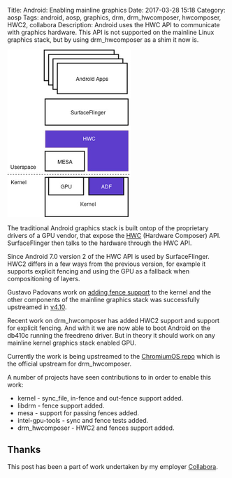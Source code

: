 Title: Android: Enabling mainline graphics
Date: 2017-03-28 15:18
Category: aosp
Tags: android, aosp, graphics, drm, drm_hwcomposer, hwcomposer, HWC2, collabora
Description: Android uses the HWC API to communicate with graphics hardware. This API is not supported on the mainline Linux graphics stack, but by using drm_hwcomposer as a shim it now is.

[![Alt text](images/2017-03-28_android_graphics_stack.png "Android Graphics Stack")](images/2017-03-28_android_graphics_stack.png)

The traditional Android graphics stack is built ontop of the proprietary drivers of a
GPU vendor, that expose the [HWC](https://source.android.com/devices/graphics/implement-hwc.html)
(Hardware Composer) API. SurfaceFlinger then talks to
the hardware through the HWC API.

Since Android 7.0 version 2 of the HWC API is used by SurfaceFlinger. HWC2 differs in a few
ways from the previous version, for example it supports explicit fencing and using the GPU
as a fallback when compositioning of layers.

Gustavo Padovans work on 
[adding fence support](http://padovan.org/blog/2016/09/mainline-explicit-fencing-part-1/)
to the kernel and the other components of the mainline graphics stack was successfully
upstreamed in [v4.10](http://padovan.org/blog/2017/02/collabora-contributions-to-linux-kernel-4-10/).

Recent work on drm_hwcomposer has added HWC2 support and support for explicit fencing.
And with it we are now able to boot Android on the db410c running the freedreno driver.
But in theory it should work on any mainline kernel graphics stack enabled GPU.

Currently the work is being upstreamed to the
[ChromiumOS repo](https://chromium.googlesource.com/chromiumos/drm_hwcomposer/)
which is the official upstream for drm_hwcomposer.

A number of projects have seen contributions to in order to enable this work:

  * kernel - sync_file, in-fence and out-fence support added.
  * libdrm - fence support added.
  * mesa - support for passing fences added.
  * intel-gpu-tools - sync and fence tests added.
  * drm_hwcomposer - HWC2 and fences support added.

## Thanks
This post has been a part of work undertaken by my employer [Collabora](http://www.collabora.com).
